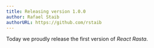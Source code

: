 ```yaml
---
title: Releasing version 1.0.0
author: Rafael Staib
authorURL: https://github.com/rstaib
---
```


Today we proudly release the first version of _React Rasta_.

<!--truncate-->
